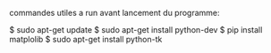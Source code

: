 

commandes utiles a run avant lancement du programme:

$ sudo apt-get update
$ sudo apt-get install python-dev
$ pip install matplolib
$ sudo apt-get install python-tk